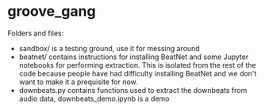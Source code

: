 # groove_gang

Folders and files:
* sandbox/ is a testing ground, use it for messing around
* beatnet/ contains instructions for installing BeatNet and some Jupyter notebooks for performing extraction.  This is isolated from the rest of the code because people have had difficulty installing BeatNet and we don't want to make it a prequisite for now.
* downbeats.py contains functions used to extract the downbeats from audio data, downbeats_demo.ipynb is a demo

